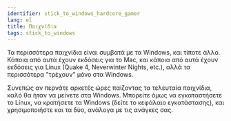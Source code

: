```yaml
---
identifier: stick_to_windows_hardcore_gamer
lang: el
title: Παιχνίδια
tags: stick_to_windows
---
```


Τα περισσότερα παιχνίδια είναι συμβατά με τα Windows, και τίποτε άλλο. Κάποια από 
αυτά έχουν εκδόσεις για το Mac, και κάποια από αυτά έχουν εκδόσεις για Linux (Quake 4, 
Neverwinter Nights, etc.), αλλά τα περισσότερα "τρέχουν" μόνο στα Windows.

Συνεπώς αν περνάτε αρκετές ώρες παίζοντας τα τελευταία παιχνίδια, καλό θα ήταν να μείνετε 
στα Windows. Μπορείτε όμως να εγκαταστήσετε το Linux, να κρατήσετε τα Windows (δείτε το κεφάλαιο 
εγκατάστασης), και χρησιμοποιήστε και τα δύο, ανάλογα με τις ανάγκες σας.

